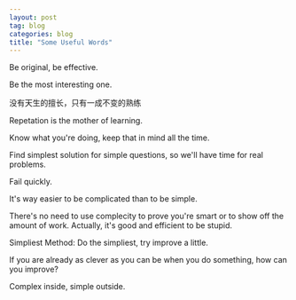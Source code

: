 ```yaml
---
layout: post
tag: blog
categories: blog
title: "Some Useful Words"
---
```


Be original, be effective.

Be the most interesting one.

没有天生的擅长，只有一成不变的熟练

Repetation is the mother of learning.

Know what you're doing, keep that in mind all the time.

Find simplest solution for simple questions, so we'll have time for real problems.

Fail quickly.

It's way easier to be complicated than to be simple.

There's no need to use complecity to prove you're smart or to show off the amount of work. Actually, it's good and efficient to be stupid.

Simpliest Method: Do the simpliest, try improve a little.

If you are already as clever as you can be when you do something, how can you improve?

Complex inside, simple outside.
